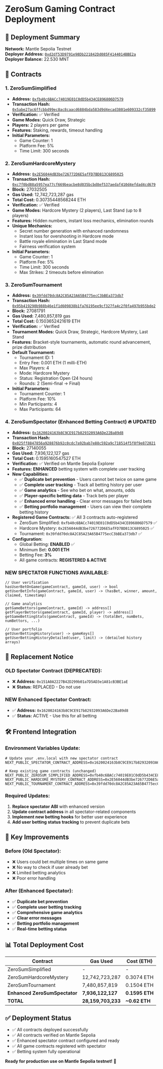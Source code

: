 # ZeroSum Gaming Contract Deployment

## 📌 Deployment Summary

**Network:** Mantle Sepolia Testnet  
**Deployer Address:** [`0xd2df53D9791e98Db221842Dd085F4144014BBE2a`](https://explorer.sepolia.mantle.xyz/address/0xd2df53D9791e98Db221842Dd085F4144014BBE2a)  
**Deployer Balance:** 22.530 MNT  

## 📜 Contracts

### 1. ZeroSumSimplified
- **Address:** [`0xfb40c6BACc74019E01C0dD5b434CE896806D7579`](https://explorer.sepolia.mantle.xyz/address/0xfb40c6BACc74019E01C0dD5b434CE896806D7579)
- **Transaction Hash:** [`0x5abe27ac6ffcbbd99ec8ac8caacd6884bda583d9d4ecad3801e609332cf35899`](https://explorer.sepolia.mantle.xyz/tx/0x5abe27ac6ffcbbd99ec8ac8caacd6884bda583d9d4ecad3801e609332cf35899)
- **Verification:** ✅ Verified
- **Game Modes:** Quick Draw, Strategic
- **Players:** 2 players per game
- **Features:** Staking, rewards, timeout handling
- **Initial Parameters:**
  - Game Counter: 1
  - Platform Fee: 5%
  - Time Limit: 300 seconds

### 2. ZeroSumHardcoreMystery
- **Address:** [`0x2E56044dB3be726772D6E5afFD7BD813C6895025`](https://explorer.sepolia.mantle.xyz/address/0x2E56044dB3be726772D6E5afFD7BD813C6895025)
- **Transaction Hash:** [`0xc7f0bd88a5957ea77cf669beacbe8d035bcbd8ef537aedaf410d4efdad4cd679`](https://explorer.sepolia.mantle.xyz/tx/0xc7f0bd88a5957ea77cf669beacbe8d035bcbd8ef537aedaf410d4efdad4cd679)
- **Block:** 27032505
- **Gas Used:** 12,742,723,287 gas
- **Total Cost:** 0.30735448568244 ETH
- **Verification:** ✅ Verified
- **Game Modes:** Hardcore Mystery (2 players), Last Stand (up to 8 players)
- **Features:** Hidden numbers, instant loss mechanics, elimination rounds
- **Unique Mechanics:** 
  - Secret number generation with enhanced randomness
  - Instant loss for overshooting in Hardcore mode
  - Battle royale elimination in Last Stand mode
  - Fairness verification system
- **Initial Parameters:**
  - Game Counter: 1
  - Platform Fee: 5%
  - Time Limit: 300 seconds
  - Max Strikes: 2 timeouts before elimination

### 3. ZeroSumTournament
- **Address:** [`0x39fdd70dc8A2C85A23A65B4775ecC3bBEa373db7`](https://explorer.sepolia.mantle.xyz/address/0x39fdd70dc8A2C85A23A65B4775ecC3bBEa373db7)
- **Transaction Hash:** [`0x95b419290b988b46e1f1d609838b1fa76195ee9cf327fa4c2f0fa497b955bde2`](https://explorer.sepolia.mantle.xyz/tx/0x95b419290b988b46e1f1d609838b1fa76195ee9cf327fa4c2f0fa497b955bde2)
- **Block:** 27081791
- **Gas Used:** 7,480,857,819 gas
- **Total Cost:** 0.1503652421619 ETH
- **Verification:** ✅ Verified
- **Tournament Modes:** Quick Draw, Strategic, Hardcore Mystery, Last Stand
- **Features:** Bracket-style tournaments, automatic round advancement, prize distribution
- **Default Tournament:**
  - Tournament ID: 1
  - Entry Fee: 0.001 ETH (1 milli-ETH)
  - Max Players: 4
  - Mode: Hardcore Mystery
  - Status: Registration Open (24 hours)
  - Rounds: 2 (Semi-final → Final)
- **Initial Parameters:**
  - Tournament Counter: 1
  - Platform Fee: 10%
  - Min Participants: 4
  - Max Participants: 64

### 4. ZeroSumSpectator (Enhanced Betting Contract) 🔥 **UPDATED**
- **Address:** [`0x1620024163b8C9CE917b82932093A6De22Ba89d8`](https://explorer.sepolia.mantle.xyz/address/0x1620024163b8C9CE917b82932093A6De22Ba89d8)
- **Transaction Hash:** [`0x025ff8847856a928876b92c0cdc7a92bab7e88c592a9c718514f5f0f9e872021`](https://explorer.sepolia.mantle.xyz/tx/0x025ff8847856a928876b92c0cdc7a92bab7e88c592a9c718514f5f0f9e872021)
- **Block:** 27140055
- **Gas Used:** 7,936,122,127 gas
- **Total Cost:** 0.1595160547527 ETH
- **Verification:** ✅ Verified on Mantle Sepolia Explorer
- **Features:** **ENHANCED** betting system with complete user tracking
- **New Capabilities:**
  - ✅ **Duplicate bet prevention** - Users cannot bet twice on same game
  - ✅ **Complete user tracking** - Track all betting history per user
  - ✅ **Game analytics** - See who bet on what, amounts, odds
  - ✅ **Player-specific betting data** - Track bets per player
  - ✅ **Enhanced error handling** - Clear error messages for failed bets
  - ✅ **Betting portfolio management** - Users can view their complete betting history
- **Registered Game Contracts:** ✅ All 3 contracts auto-registered
  - ZeroSum Simplified: `0xfb40c6BACc74019E01C0dD5b434CE896806D7579` ✅
  - Hardcore Mystery: `0x2E56044dB3be726772D6E5afFD7BD813C6895025` ✅
  - Tournament: `0x39fdd70dc8A2C85A23A65B4775ecC3bBEa373db7` ✅
- **Configuration:**
  - Global Betting: **ENABLED** ✅
  - Minimum Bet: **0.001 ETH**
  - Betting Fee: **3%**
  - All game contracts: **REGISTERED & ACTIVE**

### **NEW SPECTATOR FUNCTIONS AVAILABLE:**
```solidity
// User verification
hasUserBetOnGame(gameContract, gameId, user) -> bool
getUserBetInfo(gameContract, gameId, user) -> (hasBet, winner, amount, claimed, timestamp)

// Game analytics  
getGameBettors(gameContract, gameId) -> address[]
getPlayerBettors(gameContract, gameId, player) -> address[]
getGameBettingStats(gameContract, gameId) -> (totalBet, numBets, numBettors, ...)

// User portfolio
getUserBettingHistory(user) -> gameKeys[]
getUserBettingHistoryDetailed(user, limit) -> (detailed history arrays)
```

## 🔄 **Replacement Notice**

### **OLD Spectator Contract (DEPRECATED):**
- ❌ **Address:** `0x151A0A2227B42D299b01a7D5AD3e1A81cB3BE1aE`
- ❌ **Status:** REPLACED - Do not use

### **NEW Enhanced Spectator Contract:**
- ✅ **Address:** `0x1620024163b8C9CE917b82932093A6De22Ba89d8`
- ✅ **Status:** ACTIVE - Use this for all betting

## 🛠️ **Frontend Integration**

### **Environment Variables Update:**
```env
# Update your .env.local with new spectator contract
NEXT_PUBLIC_SPECTATOR_CONTRACT_ADDRESS=0x1620024163b8C9CE917b82932093A6De22Ba89d8

# Keep existing game contracts (unchanged)
NEXT_PUBLIC_ZEROSUM_SIMPLIFIED_ADDRESS=0xfb40c6BACc74019E01C0dD5b434CE896806D7579
NEXT_PUBLIC_HARDCORE_MYSTERY_CONTRACT_ADDRESS=0x2E56044dB3be726772D6E5afFD7BD813C6895025
NEXT_PUBLIC_TOURNAMENT_CONTRACT_ADDRESS=0x39fdd70dc8A2C85A23A65B4775ecC3bBEa373db7
```

### **Required Updates:**
1. **Replace spectator ABI** with enhanced version
2. **Update contract address** in all spectator-related components
3. **Implement new betting hooks** for better user experience
4. **Add user betting status tracking** to prevent duplicate bets

## 🎯 **Key Improvements**

### **Before (Old Spectator):**
- ❌ Users could bet multiple times on same game
- ❌ No way to check if user already bet  
- ❌ Limited betting analytics
- ❌ Poor error handling

### **After (Enhanced Spectator):**
- ✅ **Duplicate bet prevention** 
- ✅ **Complete user betting tracking**
- ✅ **Comprehensive game analytics**
- ✅ **Clear error messages**
- ✅ **Betting portfolio management**
- ✅ **Real-time betting status**

## 📊 **Total Deployment Cost**

| Contract | Gas Used | Cost (ETH) |
|----------|----------|------------|
| ZeroSumSimplified | - | - |
| ZeroSumHardcoreMystery | 12,742,723,287 | 0.3074 ETH |
| ZeroSumTournament | 7,480,857,819 | 0.1504 ETH |
| **Enhanced ZeroSumSpectator** | **7,936,122,127** | **0.1595 ETH** |
| **TOTAL** | **28,159,703,233** | **~0.62 ETH** |

## ✅ **Deployment Status**

- ✅ All contracts deployed successfully
- ✅ All contracts verified on Mantle Sepolia
- ✅ Enhanced spectator contract configured and ready
- ✅ All game contracts registered with spectator
- ✅ Betting system fully operational

**Ready for production use on Mantle Sepolia testnet!** 🚀